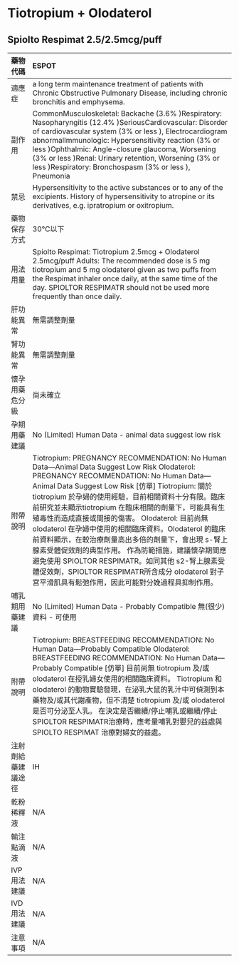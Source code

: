 # Tiotropium + Olodaterol

## Spiolto Respimat 2.5/2.5mcg/puff

| 藥物代碼           | ESPOT                                                                                                                                                                                                                                                                                                                                                                                                                                                                                                                                                                                                                                                                                         |
|:-------------------|:----------------------------------------------------------------------------------------------------------------------------------------------------------------------------------------------------------------------------------------------------------------------------------------------------------------------------------------------------------------------------------------------------------------------------------------------------------------------------------------------------------------------------------------------------------------------------------------------------------------------------------------------------------------------------------------------|
| 適應症             | a long term maintenance treatment of patients with Chronic Obstructive Pulmonary Disease, including chronic bronchitis and emphysema.                                                                                                                                                                                                                                                                                                                                                                                                                                                                                                                                                         |
| 副作用             | CommonMusculoskeletal: Backache (3.6% )Respiratory: Nasopharyngitis (12.4% )SeriousCardiovascular: Disorder of cardiovascular system (3% or less ), Electrocardiogram abnormalImmunologic: Hypersensitivity reaction (3% or less )Ophthalmic: Angle-closure glaucoma, Worsening (3% or less )Renal: Urinary retention, Worsening (3% or less )Respiratory: Bronchospasm (3% or less ), Pneumonia                                                                                                                                                                                                                                                                                              |
| 禁忌               | Hypersensitivity to the active substances or to any of the excipients. History of hypersensitivity to atropine or its derivatives, e.g. ipratropium or oxitropium.                                                                                                                                                                                                                                                                                                                                                                                                                                                                                                                            |
| 藥物保存方式       | 30°C以下                                                                                                                                                                                                                                                                                                                                                                                                                                                                                                                                                                                                                                                                                      |
| 用法用量           | Spiolto Respimat: Tiotropium 2.5mcg + Olodaterol 2.5mcg/puff Adults: The recommended dose is 5 mg tiotropium and 5 mg olodaterol given as two puffs from the Respimat inhaler once daily, at the same time of the day. SPIOLTOR RESPIMATR should not be used more frequently than once daily.                                                                                                                                                                                                                                                                                                                                                                                                 |
| 肝功能異常         | 無需調整劑量                                                                                                                                                                                                                                                                                                                                                                                                                                                                                                                                                                                                                                                                                  |
| 腎功能異常         | 無需調整劑量                                                                                                                                                                                                                                                                                                                                                                                                                                                                                                                                                                                                                                                                                  |
| 懷孕用藥危分級     | 尚未確立                                                                                                                                                                                                                                                                                                                                                                                                                                                                                                                                                                                                                                                                                      |
| 孕期用藥建議       | No (Limited) Human Data - animal data suggest low risk                                                                                                                                                                                                                                                                                                                                                                                                                                                                                                                                                                                                                                        |
| 附帶說明           | Tiotropium: PREGNANCY RECOMMENDATION: No Human Data—Animal Data Suggest Low Risk Olodaterol: PREGNANCY RECOMMENDATION: No Human Data—Animal Data Suggest Low Risk [仿單] Tiotropium: 關於 tiotropium 於孕婦的使用經驗，目前相關資料十分有限。臨床前研究並未顯示tiotropium 在臨床相關的劑量下，可能具有生殖毒性而造成直接或間接的傷害。 Olodaterol: 目前尚無 olodaterol 在孕婦中使用的相關臨床資料。Olodaterol 的臨床前資料顯示，在較治療劑量高出多倍的劑量下，會出現 s-腎上腺素受體促效劑的典型作用。 作為防範措施，建議懷孕期間應避免使用 SPIOLTOR RESPIMATR。如同其他 s2-腎上腺素受體促效劑，SPIOLTOR RESPIMATR所含成分 olodaterol 對子宮平滑肌具有鬆弛作用，因此可能對分娩過程具抑制作用。 |
| 哺乳期用藥建議     | No (Limited) Human Data - Probably Compatible 無(很少)資料 - 可使用                                                                                                                                                                                                                                                                                                                                                                                                                                                                                                                                                                                                                           |
| 附帶說明           | Tiotropium: BREASTFEEDING RECOMMENDATION: No Human Data—Probably Compatible Olodaterol: BREASTFEEDING RECOMMENDATION: No Human Data—Probably Compatible [仿單] 目前尚無 tiotropium 及/或 olodaterol 在授乳婦女使用的相關臨床資料。 Tiotropium 和 olodaterol 的動物實驗發現，在泌乳大鼠的乳汁中可偵測到本藥物及/或其代謝產物，但不清楚 tiotropium 及/或 olodaterol 是否可分泌至人乳。 在決定是否繼續/停止哺乳或繼續/停止 SPIOLTOR RESPIMATR治療時，應考量哺乳對嬰兒的益處與 SPIOLTO RESPIMAT 治療對婦女的益處。                                                                                                                                                                                |
| 注射劑給藥建議途徑 | IH                                                                                                                                                                                                                                                                                                                                                                                                                                                                                                                                                                                                                                                                                            |
| 乾粉稀釋液         | N/A                                                                                                                                                                                                                                                                                                                                                                                                                                                                                                                                                                                                                                                                                           |
| 輸注點滴液         | N/A                                                                                                                                                                                                                                                                                                                                                                                                                                                                                                                                                                                                                                                                                           |
| IVP 用法建議       | N/A                                                                                                                                                                                                                                                                                                                                                                                                                                                                                                                                                                                                                                                                                           |
| IVD 用法建議       | N/A                                                                                                                                                                                                                                                                                                                                                                                                                                                                                                                                                                                                                                                                                           |
| 注意事項           | N/A                                                                                                                                                                                                                                                                                                                                                                                                                                                                                                                                                                                                                                                                                           |

